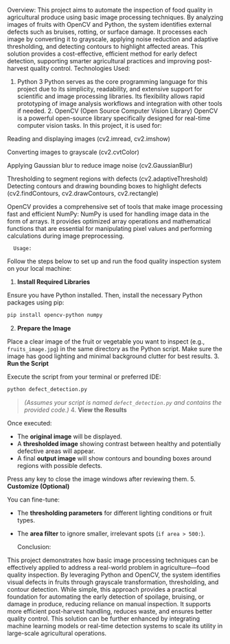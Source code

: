 Overview:
       This project aims to automate the inspection of food quality in agricultural produce using basic image processing techniques. By analyzing images of fruits with OpenCV and Python, the system identifies external defects such as bruises, rotting, or surface damage. It processes each image by converting it to grayscale, applying noise reduction and adaptive thresholding, and detecting contours to highlight affected areas. This solution provides a cost-effective, efficient method for early defect detection, supporting smarter agricultural practices and improving post-harvest quality control.
 Technologies Used:
1. Python 3
Python serves as the core programming language for this project due to its simplicity, readability, and extensive support for scientific and image processing libraries. Its flexibility allows rapid prototyping of image analysis workflows and integration with other tools if needed.
   2. OpenCV (Open Source Computer Vision Library)
OpenCV is a powerful open-source library specifically designed for real-time computer vision tasks. In this project, it is used for:

Reading and displaying images (cv2.imread, cv2.imshow)

Converting images to grayscale (cv2.cvtColor)

Applying Gaussian blur to reduce image noise (cv2.GaussianBlur)

Thresholding to segment regions with defects (cv2.adaptiveThreshold)
      Detecting contours and drawing bounding boxes to highlight defects (cv2.findContours, cv2.drawContours, cv2.rectangle)

OpenCV provides a comprehensive set of tools that make image processing fast and efficient
 NumPy:
      NumPy is used for handling image data in the form of arrays. It provides optimized array operations and mathematical functions that are essential for manipulating pixel values and performing calculations during image preprocessing.
  
      Usage:

Follow the steps below to set up and run the food quality inspection system on your local machine:
1. **Install Required Libraries**

Ensure you have Python installed. Then, install the necessary Python packages using pip:

```bash
pip install opencv-python numpy
```
 2. **Prepare the Image**

Place a clear image of the fruit or vegetable you want to inspect (e.g., `fruits_image.jpg`) in the same directory as the Python script. Make sure the image has good lighting and minimal background clutter for best results.
    3. **Run the Script**

Execute the script from your terminal or preferred IDE:

```bash
python defect_detection.py
```

> *(Assumes your script is named `defect_detection.py` and contains the provided code.)*
     4. **View the Results**

Once executed:

* The **original image** will be displayed.
* A **thresholded image** showing contrast between healthy and potentially defective areas will appear.
* A final **output image** will show contours and bounding boxes around regions with possible defects.

Press any key to close the image windows after reviewing them.
    5. **Customize (Optional)**

You can fine-tune:

* The **thresholding parameters** for different lighting conditions or fruit types.
* The **area filter** to ignore smaller, irrelevant spots (`if area > 500:`).

     Conclusion:

This project demonstrates how basic image processing techniques can be effectively applied to address a real-world problem in agriculture—food quality inspection. By leveraging Python and OpenCV, the system identifies visual defects in fruits through grayscale transformation, thresholding, and contour detection. While simple, this approach provides a practical foundation for automating the early detection of spoilage, bruising, or damage in produce, reducing reliance on manual inspection. It supports more efficient post-harvest handling, reduces waste, and ensures better quality control. This solution can be further enhanced by integrating machine learning models or real-time detection systems to scale its utility in large-scale agricultural operations.
